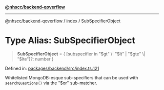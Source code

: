 [**@nhscc/backend-qoverflow**](../../README.md)

***

[@nhscc/backend-qoverflow](../../README.md) / [index](../README.md) / SubSpecifierObject

# Type Alias: SubSpecifierObject

> **SubSpecifierObject** = \{ \[subspecifier in "$gt" \| "$lt" \| "$gte" \| "$lte"\]?: number \}

Defined in: [packages/backend/src/index.ts:121](https://github.com/nhscc/qoverflow.api.hscc.bdpa.org/blob/427e25011f0e71265852f81f85026e1290417c2b/packages/backend/src/index.ts#L121)

Whitelisted MongoDB-esque sub-specifiers that can be used with
`searchQuestions()` via the "$or" sub-matcher.
